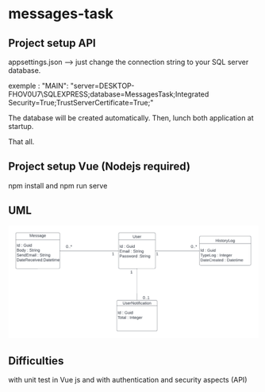 # messages-task

## Project setup API

 appsettings.json --> just change the connection string to your SQL server database.
 
 exemple :
 "MAIN": "server=DESKTOP-FHOV0U7\\SQLEXPRESS;database=MessagesTask;Integrated Security=True;TrustServerCertificate=True;"
 
 The database will be created automatically. Then, lunch both application at startup.
 
 That all.
 
 ## Project setup Vue (Nodejs required)
 
 npm install
 and
 npm run serve

 ## UML
 ![UML!](UML.png)
  ## Difficulties
  
  with unit test in Vue js and with authentication and security aspects (API)
 
